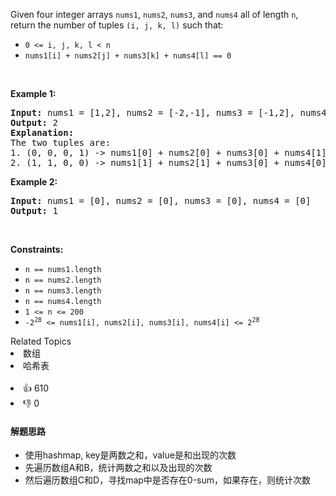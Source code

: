 <p>Given four integer arrays <code>nums1</code>, <code>nums2</code>, <code>nums3</code>, and <code>nums4</code> all of length <code>n</code>, return the number of tuples <code>(i, j, k, l)</code> such that:</p>

<ul> 
 <li><code>0 &lt;= i, j, k, l &lt; n</code></li> 
 <li><code>nums1[i] + nums2[j] + nums3[k] + nums4[l] == 0</code></li> 
</ul>

<p>&nbsp;</p> 
<p><strong>Example 1:</strong></p>

<pre>
<strong>Input:</strong> nums1 = [1,2], nums2 = [-2,-1], nums3 = [-1,2], nums4 = [0,2]
<strong>Output:</strong> 2
<strong>Explanation:</strong>
The two tuples are:
1. (0, 0, 0, 1) -&gt; nums1[0] + nums2[0] + nums3[0] + nums4[1] = 1 + (-2) + (-1) + 2 = 0
2. (1, 1, 0, 0) -&gt; nums1[1] + nums2[1] + nums3[0] + nums4[0] = 2 + (-1) + (-1) + 0 = 0
</pre>

<p><strong>Example 2:</strong></p>

<pre>
<strong>Input:</strong> nums1 = [0], nums2 = [0], nums3 = [0], nums4 = [0]
<strong>Output:</strong> 1
</pre>

<p>&nbsp;</p> 
<p><strong>Constraints:</strong></p>

<ul> 
 <li><code>n == nums1.length</code></li> 
 <li><code>n == nums2.length</code></li> 
 <li><code>n == nums3.length</code></li> 
 <li><code>n == nums4.length</code></li> 
 <li><code>1 &lt;= n &lt;= 200</code></li> 
 <li><code>-2<sup>28</sup> &lt;= nums1[i], nums2[i], nums3[i], nums4[i] &lt;= 2<sup>28</sup></code></li> 
</ul>

<div><div>Related Topics</div><div><li>数组</li><li>哈希表</li></div></div><br><div><li>👍 610</li><li>👎 0</li></div>

#### 解题思路
<ul>
<li>使用hashmap, key是两数之和，value是和出现的次数</li>
<li>先遍历数组A和B，统计两数之和以及出现的次数</li>
<li>然后遍历数组C和D，寻找map中是否存在0-sum，如果存在，则统计次数</li>
</ul>